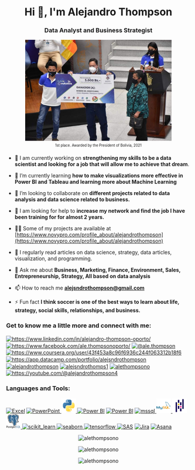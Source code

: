 <h1 align="center">Hi 👋, I'm Alejandro Thompson</h1>
<h3 align="center">Data Analyst and Business Strategist</h3>
<p align="center">
  <img src="https://github.com/AleThompsonO/About/blob/main/250636767_6663621337045220_2468962645161987425_n%20(1).jpg" alt="My Image" width="400"/><br>
  <sub><sup>1st place. Awarded by the President of Bolivia, 2021</sup></sub>
</p>

- 🔭 I am currently working on **strengthening my skills to be a data scientist and looking for a job that will allow me to achieve that dream**.

- 🌱 I’m currently learning **how to make visualizations more effective in Power BI and Tableau and learning more about Machine Learning**

- 👯 I’m looking to collaborate on **different projects related to data analysis and data science related to business.**

- 🤝 I am looking for help to **increase my network and find the job I have been training for for almost 2 years.**

- 👨‍💻 Some of my projects are available at [https://www.novypro.com/profile_about/alejandrothompson](https://www.novypro.com/profile_about/alejandrothompson)

- 📝 I regularly read articles on data science, strategy, data articles, visualization, and programming.

- 💬 Ask me about **Business, Marketing, Finance, Environment, Sales, Entrepreneurship, Strategy, All based on data analysis**

- 📫 How to reach me **alejsndrothompson@gmail.com**

- ⚡ Fun fact **I think soccer is one of the best ways to learn about life, strategy, social skills, relationships, and business.**

<h3 align="left">Get to know me a little more and connect with me:</h3>
<p align="left">
<a href="https://www.linkedin.com/in/alejandro-thompson-oporto/" target="blank"><img align="center" src="https://raw.githubusercontent.com/rahuldkjain/github-profile-readme-generator/master/src/images/icons/Social/linked-in-alt.svg" alt="https://www.linkedin.com/in/alejandro-thompson-oporto/" height="30" width="40" /></a>
<a href="https://www.facebook.com/ale.thompsonoporto/" target="blank"><img align="center" src="https://raw.githubusercontent.com/rahuldkjain/github-profile-readme-generator/master/src/images/icons/Social/facebook.svg" alt="https://www.facebook.com/ale.thompsonoporto/" height="30" width="40" /></a>
<a href="https://instagram.com/ale.thompson/" target="blank"><img align="center" src="https://raw.githubusercontent.com/rahuldkjain/github-profile-readme-generator/master/src/images/icons/Social/instagram.svg" alt="@ale.thompson" height="30" width="40" /></a>
<a href="https://www.coursera.org/user/43f453a8c96f6936c244f063312b18f6" target="blank"><img align="center" src="https://img.favpng.com/13/2/23/coursera-logo-computer-icons-image-clip-art-png-favpng-xssvncimfAGz1cfUbyFW0bXP3.jpg" alt="https://www.coursera.org/user/43f453a8c96f6936c244f063312b18f6" height="30" width="40" /></a>
<a href="https://app.datacamp.com/portfolio/alejsndrothompson" target="blank"><img align="center" src="https://cdn-images-1.medium.com/max/1200/1*JpjDIxDcIo3uNueS3b_K2w.png" alt="https://app.datacamp.com/portfolio/alejsndrothompson" height="30" width="40" /></a>
<a href="https://kaggle.com/alejandrothompson" target="blank"><img align="center" src="https://raw.githubusercontent.com/rahuldkjain/github-profile-readme-generator/master/src/images/icons/Social/kaggle.svg" alt="alejandrothompson" height="30" width="40" /></a>
<a href="https://www.hackerrank.com/alejsndrothomps1" target="blank"><img align="center" src="https://raw.githubusercontent.com/rahuldkjain/github-profile-readme-generator/master/src/images/icons/Social/hackerrank.svg" alt="alejsndrothomps1" height="30" width="40" /></a>
<a href="https://www.leetcode.com/alethompsono" target="blank"><img align="center" src="https://raw.githubusercontent.com/rahuldkjain/github-profile-readme-generator/master/src/images/icons/Social/leet-code.svg" alt="alethompsono" height="30" width="40" /></a>
<a href="https://youtube.com/@alejandrothompson4" target="blank"><img align="center" src="https://raw.githubusercontent.com/rahuldkjain/github-profile-readme-generator/master/src/images/icons/Social/youtube.svg" alt="https://youtube.com/@alejandrothompson4" height="30" width="40" /></a>
</p>

<h3 align="left">Languages and Tools:</h3>
<p align="left"> <a href="https://logodownload.org/wp-content/uploads/2020/04/excel-logo-1-2048x1905.png" target="_blank"><img src="https://logodownload.org/wp-content/uploads/2020/04/excel-logo-1-2048x1905.png" alt="Excel" width="40" height="40"/></a>
<a href="https://logodownload.org/wp-content/uploads/2020/04/microsoft-powerpoint-logo.png" target="_blank" rel="noreferrer"> <img src="https://logodownload.org/wp-content/uploads/2020/04/microsoft-powerpoint-logo.png" alt="PowerPoint" width="40" height="40"/> </a>
<a href="https://www.python.org" target="_blank" rel="noreferrer"> <img src="https://raw.githubusercontent.com/devicons/devicon/master/icons/python/python-original.svg" alt="python" width="40" height="40"/> </a>
<a href="https://powerbi.microsoft.com/" target="_blank"><img src="https://www.vectorlogo.zone/logos/microsoft_powerbi/microsoft_powerbi-icon.svg" alt="Power BI" width="40" height="40"/></a>
<a href="https://dwglogo.com/wp-content/uploads/2016/07/1300px_Tableau_Software_logo.png" target="_blank"><img src="https://dwglogo.com/wp-content/uploads/2016/07/1300px_Tableau_Software_logo.png" alt="Power BI" width="40" height="40"/></a>
<a href="https://www.microsoft.com/en-us/sql-server" target="_blank" rel="noreferrer"> <img src="https://www.svgrepo.com/show/303229/microsoft-sql-server-logo.svg" alt="mssql" width="40" height="40"/> </a> <a href="https://www.mysql.com/" target="_blank" rel="noreferrer"> <img src="https://raw.githubusercontent.com/devicons/devicon/master/icons/mysql/mysql-original-wordmark.svg" alt="mysql" width="40" height="40"/> </a> <a href="https://pandas.pydata.org/" target="_blank" rel="noreferrer"> <img src="https://raw.githubusercontent.com/devicons/devicon/2ae2a900d2f041da66e950e4d48052658d850630/icons/pandas/pandas-original.svg" alt="pandas" width="40" height="40"/> </a> <a href="https://www.postgresql.org" target="_blank" rel="noreferrer"> <img src="https://raw.githubusercontent.com/devicons/devicon/master/icons/postgresql/postgresql-original-wordmark.svg" alt="postgresql" width="40" height="40"/> </a> <a href="https://scikit-learn.org/" target="_blank" rel="noreferrer"> <img src="https://upload.wikimedia.org/wikipedia/commons/0/05/Scikit_learn_logo_small.svg" alt="scikit_learn" width="40" height="40"/> </a> <a href="https://seaborn.pydata.org/" target="_blank" rel="noreferrer"> <img src="https://seaborn.pydata.org/_images/logo-mark-lightbg.svg" alt="seaborn" width="40" height="40"/> </a> <a href="https://www.tensorflow.org" target="_blank" rel="noreferrer"> <img src="https://www.vectorlogo.zone/logos/tensorflow/tensorflow-icon.svg" alt="tensorflow" width="40" height="40"/> </a>
<a href="https://www.vectorlogo.zone/logos/sas/sas-ar21.svg" target="_blank"><img src="https://www.vectorlogo.zone/logos/sas/sas-ar21.svg" alt="SAS" width="40" height="40"/></a>
<a href="https://www.vectorlogo.zone/logos/atlassian_jira/atlassian_jira-icon.svg" target="_blank"><img src="https://www.vectorlogo.zone/logos/atlassian_jira/atlassian_jira-icon.svg" alt="Jira" width="40" height="40"/></a>
<a href="https://www.vectorlogo.zone/logos/asana/asana-ar21.svg" target="_blank"><img src="https://www.vectorlogo.zone/logos/asana/asana-ar21.svg" alt="Asana" width="40" height="40"/></a></p>

<p align="center">
  <img src="https://github-readme-stats.vercel.app/api/top-langs?username=alethompsono&show_icons=true&locale=en&layout=compact" alt="alethompsono" />
</p>

<p align="center">
  <img src="https://github-readme-stats.vercel.app/api?username=alethompsono&show_icons=true&locale=en" alt="alethompsono" />
</p>

<p align="center">
  <img src="https://github-readme-streak-stats.herokuapp.com/?user=alethompsono&" alt="alethompsono" />
</p>


